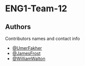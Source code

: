 # ENG1-Team-12


## Authors

Contributors names and contact info

* [@UmerFakher](https://github.com/UmerFakher)
* [@JamesFrost](https://github.com/Fritzbox2000)
* [@WilliamWalton](https://github.com/wpw503)
